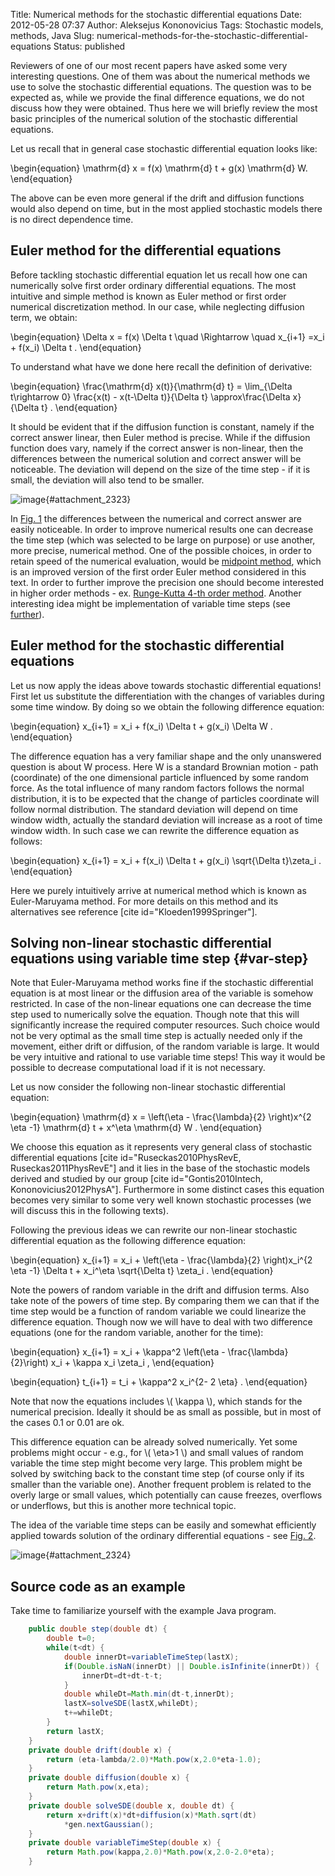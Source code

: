 Title: Numerical methods for the stochastic differential equations
Date: 2012-05-28 07:37
Author: Aleksejus Kononovicius
Tags: Stochastic models, methods, Java
Slug: numerical-methods-for-the-stochastic-differential-equations
Status: published

Reviewers of one of our most recent papers
have asked some very interesting questions. One of them was about the
numerical methods we use to solve the stochastic differential equations.
The question was to be expected as, while we provide the final
difference equations, we do not discuss how they were obtained. Thus
here we will briefly review the most basic principles of the numerical
solution of the stochastic differential
equations.<!--more-->

Let us recall that in general case stochastic differential equation
looks like:

\begin{equation}
 \mathrm{d} x = f(x) \mathrm{d} t + g(x) \mathrm{d} W. 
\end{equation}

The above can be even more general if the drift and diffusion functions
would also depend on time, but in the most applied stochastic models
there is no direct dependence time.

Euler method for the differential equations
-------------------------------------------

Before tackling stochastic differential equation let us recall how one
can numerically solve first order ordinary differential equations. The
most intuitive and simple method is known as Euler method or first order
numerical discretization method. In our case, while neglecting diffusion
term, we obtain:

\begin{equation}
 \Delta x = f(x) \Delta t \quad \Rightarrow \quad x\_{i+1} =x\_i + f(x\_i) \Delta t . 
\end{equation}

To understand what have we done here recall the definition of
derivative:

\begin{equation}
 \frac{\mathrm{d} x(t)}{\mathrm{d} t} = \lim\_{\Delta t\rightarrow 0} \frac{x(t) - x(t-\Delta t)}{\Delta t} \approx\frac{\Delta x}{\Delta t} . 
\end{equation}

It should be evident that if the diffusion function is constant, namely
if the correct answer linear, then Euler method is precise. While if the
diffusion function does vary, namely if the correct answer is
non-linear, then the differences between the numerical solution and
correct answer will be noticeable. The deviation will depend on the size
of the time step - if it is small, the deviation will also tend to be
smaller.

![image]({static}/uploads/2012/num-methods-euler.png "Illustration of the Euler method applied towards
non-linear differential equation. Note that the numerical solution (red
dots) doesn't fully coincide with the correct answer (blue
curve)."){#attachment_2323} 

In [Fig. 1](#attachment_2323) the differences between the numerical and
correct answer are easily noticeable. In order to improve numerical
results one can decrease the time step (which was selected to be large
on purpose) or use another, more precise, numerical method. One of the
possible choices, in order to retain speed of the numerical evaluation,
would be [midpoint
method](https://en.wikipedia.org/wiki/Midpoint_method "Read about the midpoint method on Wikipedia"),
which is an improved version of the first order Euler method considered
in this text. In order to further improve the precision one should
become interested in higher order methods - ex. [Runge-Kutta 4-th order
method]({filename}/articles/2022/runge-kutta-4-order-method.md).
Another interesting idea might be implementation of variable time steps
(see [further](#var-step)).

Euler method for the stochastic differential equations
------------------------------------------------------

Let us now apply the ideas above towards stochastic differential
equations! First let us substitute the differentiation with the changes
of variables during some time window. By doing so we obtain the
following difference equation:

\begin{equation}
 x\_{i+1} = x\_i + f(x\_i) \Delta t + g(x\_i) \Delta W . 
\end{equation}

The difference equation has a very familiar shape and the only
unanswered question is about W process. Here W is a standard Brownian
motion - path (coordinate) of the one dimensional particle influenced by
some random force. As the total influence of many random factors follows
the normal distribution, it is to be expected that the change of
particles coordinate will follow normal distribution. The standard
deviation will depend on time window width, actually the standard
deviation will increase as a root of time window width. In such case we
can rewrite the difference equation as follows:

\begin{equation}
 x\_{i+1} = x\_i + f(x\_i) \Delta t + g(x\_i) \sqrt{\Delta t}\zeta\_i . 
\end{equation}

Here we purely intuitively arrive at numerical method which is known as
Euler-Maruyama method. For more details on this method and its
alternatives see reference \[cite id="Kloeden1999Springer"\].

Solving non-linear stochastic differential equations using variable time step {#var-step}
-----------------------------------------------------------------------------

Note that Euler-Maruyama method works fine if the stochastic
differential equation is at most linear or the diffusion area of the
variable is somehow restricted. In case of the non-linear equations one
can decrease the time step used to numerically solve the equation.
Though note that this will significantly increase the required computer
resources. Such choice would not be very optimal as the small time step
is actually needed only if the movement, either drift or diffusion, of
the random variable is large. It would be very intuitive and rational to
use variable time steps! This way it would be possible to decrease
computational load if it is not necessary.

Let us now consider the following non-linear stochastic differential
equation:

\begin{equation}
 \mathrm{d} x = \left(\eta - \frac{\lambda}{2} \right)x^{2 \eta -1} \mathrm{d} t + x^\eta \mathrm{d} W . 
\end{equation}

We choose this equation as it represents very general class of
stochastic differential equations \[cite id="Ruseckas2010PhysRevE,
Ruseckas2011PhysRevE"\] and it lies in the base of the stochastic models
derived and studied by our group \[cite id="Gontis2010Intech,
Kononovicius2012PhysA"\]. Furthermore in some distinct cases this
equation becomes very similar to some very well known stochastic
processes (we will discuss this in the following texts).

Following the previous ideas we can rewrite our non-linear stochastic
differential equation as the following difference equation:

\begin{equation}
 x\_{i+1} = x\_i + \left(\eta - \frac{\lambda}{2} \right)x\_i^{2 \eta -1} \Delta t + x\_i^\eta \sqrt{\Delta t} \zeta\_i .
\end{equation}

Note the powers of random variable in the drift and diffusion terms.
Also take note of the powers of time step. By comparing them we can that
if the time step would be a function of random variable we could
linearize the difference equation. Though now we will have to deal with
two difference equations (one for the random variable, another for the
time):

\begin{equation}
 x\_{i+1} = x\_i + \kappa^2 \left(\eta - \frac{\lambda}{2}\right) x\_i + \kappa x\_i \zeta\_i , 
\end{equation}

\begin{equation}
 t\_{i+1} = t\_i + \kappa^2 x\_i^{2- 2 \eta} . 
\end{equation}

Note that now the equations includes \\\(  \kappa \\\), which stands for
the numerical precision. Ideally it should be as small as possible, but
in most of the cases 0.1 or 0.01 are ok.

This difference equation can be already solved numerically. Yet some
problems might occur - e.g., for \\\(  \eta&gt;1 \\\) and small values of
random variable the time step might become very large. This problem
might be solved by switching back to the constant time step (of course
only if its smaller than the variable one). Another frequent problem is
related to the overly large or small values, which potentially can cause
freezes, overflows or underflows, but this is another more technical
topic.

The idea of the variable time steps can be easily and somewhat
efficiently applied towards solution of the ordinary differential
equations - see [Fig. 2](#attachment_2324).

![image]({static}/uploads/2012/num-methods-eulerVarStep.png "Introducing variable time steps into the original Euler
method. Note that under similar conditions the agreement between
analytical and numerical solution is
improved."){#attachment_2324} 

Source code as an example
-------------------------

Take time to familiarize yourself with the example Java program.

```java
    public double step(double dt) {
        double t=0;
        while(t<dt) {
            double innerDt=variableTimeStep(lastX);
            if(Double.isNaN(innerDt) || Double.isInfinite(innerDt)) {
                innerDt=dt+dt-t-t;
            }
            double whileDt=Math.min(dt-t,innerDt);
            lastX=solveSDE(lastX,whileDt);
            t+=whileDt;
        }
        return lastX;
    }
    private double drift(double x) {
        return (eta-lambda/2.0)*Math.pow(x,2.0*eta-1.0);
    }
    private double diffusion(double x) {
        return Math.pow(x,eta);
    }
    private double solveSDE(double x, double dt) {
        return x+drift(x)*dt+diffusion(x)*Math.sqrt(dt)
            *gen.nextGaussian();
    }
    private double variableTimeStep(double x) {
        return Math.pow(kappa,2.0)*Math.pow(x,2.0-2.0*eta);
    }
```
